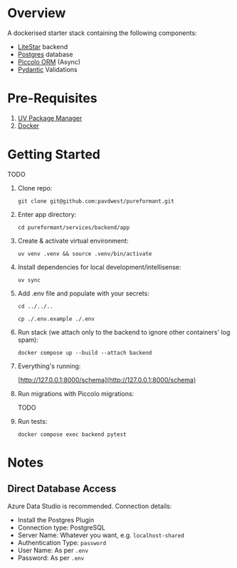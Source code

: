 # Overview

A dockerised starter stack containing the following components:

* [LiteStar](https://github.com/litestar-org/litestar) backend
* [Postgres](https://www.postgresql.org/) database
* [Piccolo ORM](https://github.com/piccolo-orm/piccolo) (Async)
* [Pydantic](https://github.com/pydantic/pydantic) Validations


# Pre-Requisites

1. [UV Package Manager](https://github.com/astral-sh/uv)
2. [Docker](https://docs.docker.com/get-started/get-docker/)


# Getting Started

TODO

1. Clone repo:

    ```git clone git@github.com:pavdwest/pureformant.git```

2. Enter app directory:

    ```cd pureformant/services/backend/app```

3. Create & activate virtual environment:

    ```uv venv .venv && source .venv/bin/activate```

4. Install dependencies for local development/intellisense:

    ```uv sync```

5. Add .env file and populate with your secrets:

    ```cd ../../..```

    ```cp ./.env.example ./.env```


6. Run stack (we attach only to the backend to ignore other containers' log spam):

    ```docker compose up --build --attach backend```

7. Everything's running:

    [http://127.0.0.1:8000/schema](http://127.0.0.1:8000/schema)

8. Run migrations with Piccolo migrations:

    TODO

9. Run tests:

    `docker compose exec backend pytest`

# Notes

## Direct Database Access

Azure Data Studio is recommended. Connection details:

* Install the Postgres Plugin
* Connection type: PostgreSQL
* Server Name: Whatever you want, e.g. `localhost-shared`
* Authentication Type: `password`
* User Name: As per `.env`
* Password: As per `.env`
